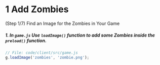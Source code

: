 # 1 Add Zombies
 (Step 1/7) Find an Image for the Zombies in Your Game

##### 1. In `game.js` Use `loadImage()` function to add some Zombies inside the `preload()` function.

``` javascript
// File: code/client/src/game.js
g.loadImage('zombies', 'zombie.png');
```